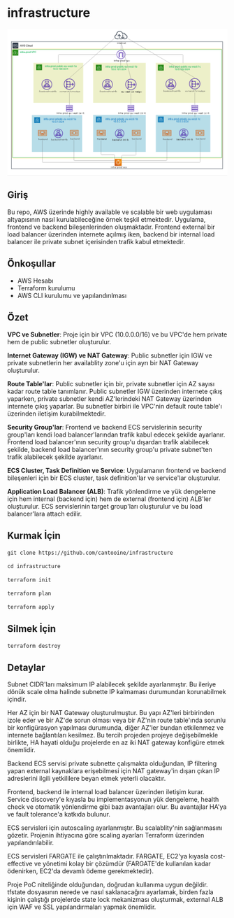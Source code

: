 # infrastructure

![Örnek Resim](https://github.com/Cantooine/infrastructure/blob/master/diagram.png)
## Giriş
Bu repo, AWS üzerinde highly available ve scalable bir web uygulaması altyapısının nasıl kurulabileceğine örnek teşkil etmektedir. Uygulama, frontend ve backend bileşenlerinden oluşmaktadır. Frontend external bir load balancer üzerinden internete açılmış iken, backend bir internal load balancer ile private subnet içerisinden trafik kabul etmektedir.

## Önkoşullar
* AWS Hesabı
* Terraform kurulumu
* AWS CLI kurulumu ve yapılandırılması

## Özet
**VPC ve Subnetler**: Proje için bir VPC (10.0.0.0/16) ve bu VPC'de hem private hem de public subnetler oluşturulur.

**Internet Gateway (IGW) ve NAT Gateway**: Public subnetler için IGW ve private subnetlerin her availablity zone'u için ayrı bir NAT Gateway oluşturulur.

**Route Table'lar**: Public subnetler için bir, private subnetler için AZ sayısı kadar route table tanımlanır. Public subnetler IGW üzerinden internete çıkış yaparken, private subnetler kendi AZ'lerindeki NAT Gateway üzerinden internete çıkış yaparlar. Bu subnetler birbiri ile VPC'nin default route table'ı üzerinden iletişim kurabilmektedir.

**Security Group'lar**: Frontend ve backend ECS servislerinin security group'ları kendi load balancer'larından trafik kabul edecek şekilde ayarlanır. Frontend load balancer'ının security group'u dışardan trafik alabilecek şekilde, backend load balancer'ının security group'u private subnet'ten trafik alabilecek şekilde ayarlanır.

**ECS Cluster, Task Definition ve Service**: Uygulamanın frontend ve backend bileşenleri için bir ECS cluster, task definition'lar ve service'lar oluşturulur.

**Application Load Balancer (ALB)**: Trafik yönlendirme ve yük dengeleme için hem internal (backend için) hem de external (frontend için) ALB'ler oluşturulur. ECS servislerinin target group'ları oluşturulur ve bu load balancer'lara attach edilir.

## Kurmak İçin

`git clone https://github.com/cantooine/infrastructure`

`cd infrastructure`

`terraform init`

`terraform plan`

`terraform apply`

## Silmek İçin

`terraform destroy`

## Detaylar

Subnet CIDR'ları maksimum IP alabilecek şekilde ayarlanmıştır. Bu ileriye dönük scale olma halinde subnette IP kalmaması durumundan korunabilmek içindir.

Her AZ için bir NAT Gateway oluşturulmuştur. Bu yapı AZ'leri birbirinden izole eder ve bir AZ'de sorun olması veya bir AZ'nin route table'ında sorunlu bir konfigürasyon yapılması durumunda, diğer AZ'ler bundan etkilenmez ve internete bağlantıları kesilmez. Bu tercih projeden projeye değişebilmekle birlikte, HA hayati olduğu projelerde en az iki NAT gateway konfigüre etmek önemlidir.

Backend ECS servisi private subnette çalışmakta olduğundan, IP filtering yapan external kaynaklara erişebilmesi için NAT gateway'in dışarı çıkan IP adreslerini ilgili yetkililere beyan etmek yeterli olacaktır.

Frontend, backend ile internal load balancer üzerinden iletişim kurar. Service discovery'e kıyasla bu implementasyonun yük dengeleme, health check ve otomatik yönlendirme gibi bazı avantajları olur. Bu avantajlar HA'ya ve fault tolerance'a katkıda bulunur.

ECS servisleri için autoscaling ayarlanmıştır. Bu scalablity'nin sağlanmasını gözetir. Projenin ihtiyacına göre scaling ayarları Terraform üzerinden yapılandırılabilir.

ECS servisleri FARGATE ile çalıştırılmaktadır. FARGATE, EC2'ya kıyasla cost-effective ve yönetimi kolay bir çözümdür (FARGATE'de kullanılan kadar ödenirken, EC2'da devamlı ödeme gerekmektedir).

Proje PoC niteliğinde olduğundan, doğrudan kullanıma uygun değildir. tfstate dosyasının nerede ve nasıl saklanacağını ayarlamak, birden fazla kişinin çalıştığı projelerde state lock mekanizması oluşturmak, external ALB için WAF ve SSL yapılandırmaları yapmak önemlidir.
